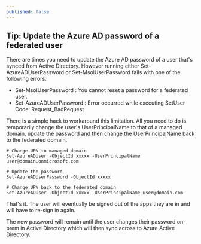 ```yaml
---
published: false
---
```

## Tip: Update the Azure AD password of a federated user

There are times you need to update the Azure AD password of a user that's synced from Active Directory. However running either Set-AzureADUserPassword or Set-MsolUserPassword fails with one of the following errors.
- Set-MsolUserPassword : You cannot reset a password for a federated user.
- Set-AzureADUserPassword : Error occurred while executing SetUser Code: Request_BadRequest

There is a simple hack to workaround this limitation. All you need to do is temporarily change the user's UserPrincipalName to that of a managed domain, update the password and then change the UserPrincipalName back to the federated domain.

	# Change UPN to managed domain
    Set-AzureADUser -ObjectId xxxxx -UserPrincipalName user@domain.onmicrosoft.com
    
    # Update the password
    Set-AzureADUserPassword -ObjectId xxxxx
    
    # Change UPN back to the federated domain
    Set-AzureADUser -ObjectId xxxxx -UserPrincipalName user@domain.com

That's it. The user will eventually be signed out of the apps they are in and will have to re-sign in again. 

The new password will remain until the user changes their password on-prem in Active Directory which will then sync across to Azure Active Directory.
